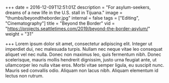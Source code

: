 +++
date = 2016-12-09T12:51:01Z
description = "For asylum-seekers, dreams of a new life in the U.S. stall in Tijuana."
image = "thumbs/beyondtheborder.jpg"
internal = false
tags = ["Editing", "Cinematography"]
title = "Beyond the Border"
vid = "https://projects.seattletimes.com/2019/beyond-the-border-asylum/"
weight = "31"

+++
Lorem ipsum dolor sit amet, consectetur adipiscing elit. Integer ut imperdiet dui, nec malesuada turpis. Nullam nec neque vitae leo consequat aliquet vel nec nulla. Donec non maximus leo, quis fermentum nibh. Donec scelerisque, mauris mollis hendrerit dignissim, justo urna feugiat ante, ut ullamcorper leo nulla vitae eros. Morbi vitae semper ligula, eu suscipit nunc. Mauris sed convallis odio. Aliquam non lacus nibh. Aliquam elementum id lectus non rutrum.
